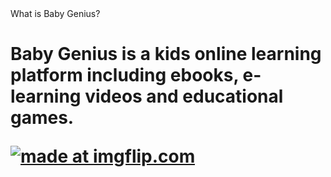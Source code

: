 </h1> What is Baby Genius? <h1>
Baby Genius is a kids online learning platform including ebooks, e-learning videos and educational games.

<a href="https://imgflip.com/gif/238jcd"><img src="https://i.imgflip.com/238jcd.gif" title="made at imgflip.com"/></a>
